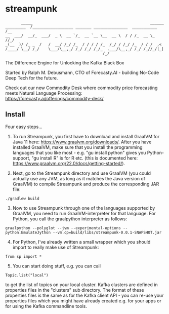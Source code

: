# streampunk

```
       _____                                                    ______  
_________  /__________________ _______ _______________  ___________  /__
__  ___/  __/_  ___/  _ \  __ `/_  __ `__ \__  __ \  / / /_  __ \_  //_/
_(__  )/ /_ _  /   /  __/ /_/ /_  / / / / /_  /_/ / /_/ /_  / / /  ,<   
/____/ \__/ /_/    \___/\__,_/ /_/ /_/ /_/_  .___/\__,_/ /_/ /_//_/|_|  
                                           /_/
```

The Difference Engine for Unlocking the Kafka Black Box

Started by Ralph M. Debusmann, CTO of Forecasty.AI - building No-Code Deep Tech for the future.

Check out our new Commodity Desk where commodity price forecasting meets Natural Language Processing:
https://forecasty.ai/offerings/commodity-desk/

## Install

Four easy steps...

1. To run Streampunk, you first have to download and install GraalVM for Java 11 here: https://www.graalvm.org/downloads/. After you have installed GraalVM, make sure that you install the programming languages that you like most - e.g. "gu install python" gives you Python-support, "gu install R" is for R etc. (this is documented here: https://www.graalvm.org/22.0/docs/getting-started/).

2. Next, go to the Streampunk directory and use GraalVM (you could actually use any JVM, as long as it matches the Java version of GraalVM) to compile Streampunk and produce the corresponding JAR file:
```
./gradlew build
```

3. Now to use Streampunk through one of the languages supported by GraalVM, you need to run GraalVM-interpreter for that language. For Python, you call the graalpython interpreter as follows:
```
graalpython --polyglot --jvm --experimental-options --python.EmulateJython --vm.cp=build/libs/streampunk-0.0.1-SNAPSHOT.jar

```

4. For Python, I've already written a small wrapper which you should import to really make use of Streampunk:
```
from sp import *
```

5. You can start doing stuff, e.g. you can call
```
Topic.list("local")
```
to get the list of topics on your local cluster. Kafka clusters are defined in properties files in the "clusters" sub directory. The format of these properties files is the same as for the Kafka client API - you can re-use your properties files which you might have already created e.g. for your apps or for using the Kafka commandline tools.


